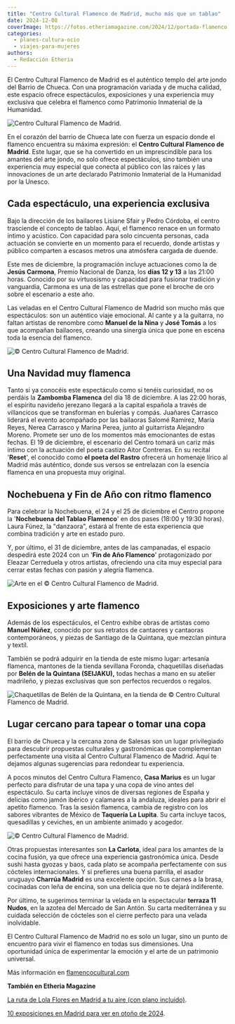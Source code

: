```yaml
---
title: "Centro Cultural Flamenco de Madrid, mucho más que un tablao"
date: 2024-12-08
coverImage: https://fotos.etheriamagazine.com/2024/12/portada-flamenco.jpg
categories: 
  - planes-cultura-ocio
  - viajes-para-mujeres
authors: 
  - Redacción Etheria
---
```


El Centro Cultural Flamenco de Madrid es el auténtico templo del arte jondo del Barrio 
de Chueca. Con una programación variada y de mucha calidad, este espacio ofrece 
espectáculos, exposiciones y una experiencia muy exclusiva que celebra el flamenco como 
Patrimonio Inmaterial de la Humanidad. 

![Centro Cultural Flamenco de Madrid.](https://fotos.etheriamagazine.com/2024/12/centro-cultural-flamenco-madrid.jpg "© Centro Cultural Flamenco de Madrid.")

En el corazón del barrio de Chueca late con fuerza un espacio donde el flamenco 
encuentra su máxima expresión: el **Centro Cultural Flamenco de Madrid**. Este lugar, 
que se ha convertido en un imprescindible para los amantes del arte jondo, no solo 
ofrece espectáculos, sino también una experiencia muy especial que conecta al público 
con las raíces y las innovaciones de un arte declarado Patrimonio Inmaterial de la 
Humanidad por la Unesco. 

## Cada espectáculo, una experiencia exclusiva

Bajo la dirección de los bailaores Lisiane Sfair y Pedro Córdoba, el centro trasciende 
el concepto de tablao. Aquí, el flamenco renace en un formato íntimo y acústico. Con 
capacidad para solo cincuenta personas, cada actuación se convierte en un momento para 
el recuerdo, donde artistas y público comparten a escasos metros una atmósfera cargada 
de duende. 

Este mes de diciembre, la programación incluye actuaciones como la de **Jesús Carmona**, 
Premio Nacional de Danza, los **días 12 y 13** a las 21:00 horas. Conocido por su 
virtuosismo y capacidad para fusionar tradición y vanguardia, Carmona es una de las 
estrellas que pone el broche de oro sobre el escenario a este año. 

Las veladas en el Centro Cultural Flamenco de Madrid son mucho más que espectáculos: son 
un auténtico viaje emocional. Al cante y a la guitarra, no faltan artistas de renombre 
como **Manuel de la Nina** y **José Tomás** a los que acompañan bailaores, creando una 
sinergia única que pone en escena toda la esencia del flamenco. 

![© Centro Cultural Flamenco de Madrid.](https://fotos.etheriamagazine.com/2024/12/guitarrista-centro-cultural-flamenco.jpeg "© Centro Cultural Flamenco de Madrid.")

## Una Navidad muy flamenca

Tanto si ya conocéis este espectáculo como si tenéis curiosidad, no os perdáis la 
**Zambomba Flamenca** del día 18 de diciembre. A las 22:00 horas, el espíritu navideño 
jerezano llegará a la capital española a través de villancicos que se transforman en 
bulerías y compás. Juañares Carrasco liderará el evento acompañado por las bailaoras 
Salomé Ramírez, María Reyes, Nerea Carrasco y Marina Perea, junto al guitarrista 
Alejandro Moreno. Promete ser uno de los momentos más emocionantes de estas fechas. El 
19 de diciembre, el escenario del Centro tomará un cariz más íntimo con la actuación del 
poeta castizo Aitor Contreras. En su recital '**Reset**', el conocido como **el poeta 
del Rastro** ofrecerá un homenaje lírico al Madrid más auténtico, donde sus versos se 
entrelazan con la esencia flamenca en una propuesta muy original. 

## Nochebuena y Fin de Año con ritmo flamenco

Para celebrar la Nochebuena, el 24 y el 25 de diciembre el Centro propone la 
'**Nochebuena del Tablao Flamenco**' en dos pases (18:00 y 19:30 horas). Laura Fúnez, la 
"danzaora", estará al frente de esta experiencia que combina tradición y arte en estado 
puro. 

Y, por último, el 31 de diciembre, antes de las campanadas, el espacio despedirá este 
2024 con un '**Fin de Año Flamenco**' protagonizado por Eleazar Cerreduela y otros 
artistas, ofreciendo una cita muy especial para cerrar estas fechas con pasión y alegría 
flamenca. 

![](https://fotos.etheriamagazine.com/2024/12/arte-centro-flamenco-madrid.jpeg "Arte en el © Centro Cultural Flamenco de Madrid.")

## Exposiciones y arte flamenco

Además de los espectáculos, el Centro exhibe obras de artistas como **Manuel Núñez**, 
conocido por sus retratos de cantaores y cantaoras contemporáneos, y piezas de Santiago 
de la Quintana, que mezclan pintura y textil. 

También se podrá adquirir en la tienda de este mismo lugar: artesanía flamenca, mantones 
de la tienda sevillana Foronda, chaquetillas diseñadas por **Belén de la Quintana 
(SEIJAKU),** todas hechas a mano en su atelier madrileño, y piezas exclusivas que son 
perfectos recuerdos o regalos. 

![Chaquetillas de Belén de la Quintana, en la  tienda de © Centro Cultural Flamenco de Madrid.](https://fotos.etheriamagazine.com/2024/12/tienda-centro-cultural-flamenco.jpeg "Chaquetillas de Belén de la Quintana, en la tienda del Centro Cultural Flamenco de Madrid.")

## Lugar cercano para tapear o tomar una copa

El barrio de Chueca y la cercana zona de Salesas son un lugar privilegiado para 
descubrir propuestas culturales y gastronómicas que complementan perfectamente una 
visita al Centro Cultural Flamenco de Madrid. Aquí te dejamos algunas sugerencias para 
redondear tu experiencia. 

A pocos minutos del Centro Cultura Flamenco, **Casa Marius** es un lugar perfecto para 
disfrutar de una tapa y una copa de vino antes del espectáculo. Su carta incluye vinos 
de diversas regiones de España y delicias como jamón ibérico y calamares a la andaluza, 
ideales para abrir el apetito flamenco. Tras la sesión flamenca, cambia de registro con 
los sabores vibrantes de México de **Taquería La Lupita**. Su carta incluye tacos, 
quesadillas y ceviches, en un ambiente animado y acogedor. 

![© Centro Cultural Flamenco de Madrid.](https://fotos.etheriamagazine.com/2024/12/baile-flamenco-madrid.jpeg "© Centro Cultural Flamenco de Madrid.")

Otras propuestas interesantes son **La Carlota**, ideal para los amantes de la cocina 
fusión, ya que ofrece una experiencia gastronómica única. Desde sushi hasta gyozas y 
baos, cada plato se acompaña perfectamente con sus cócteles internacionales. Y si 
prefieres una buena parrilla, el asador uruguayo **Charrúa Madrid** es una excelente 
opción. Sus carnes a la brasa, cocinadas con leña de encina, son una delicia que no te 
dejará indiferente. 

Por último, te sugerimos terminar la velada en la espectacular **terraza 11 Nudos**, en 
la azotea del Mercado de San Antón. Su carta mediterránea y su cuidada selección de 
cócteles son el cierre perfecto para una velada inolvidable. 

El Centro Cultural Flamenco de Madrid no es solo un lugar, sino un punto de encuentro 
para vivir el flamenco en todas sus dimensiones. Una oportunidad única de experimentar 
la emoción y el arte de un patrimonio universal. 

Más información en [flamencocultural.com](https://flamencocultural.com/) 

**También en Etheria Magazine** 

[La ruta de Lola Flores en Madrid a tu aire (con plano 
incluido)](https://etheriamagazine.com/2024/04/11/ruta-lola-flores-en-madrid/). 

[10 exposiciones en Madrid para ver en otoño de 
2024](https://etheriamagazine.com/2024/10/23/exposiciones-en-madrid-otono-de-2024/).

